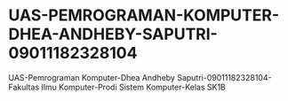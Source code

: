 # UAS-PEMROGRAMAN-KOMPUTER-DHEA-ANDHEBY-SAPUTRI-09011182328104
UAS-Pemrograman Komputer-Dhea Andheby Saputri-09011182328104-Fakultas Ilmu Komputer-Prodi Sistem Komputer-Kelas SK1B
